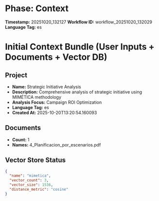 # Phase: Context
**Timestamp:** 20251020_132127
**Workflow ID:** workflow_20251020_132029
**Language Tag:** es
# Initial Context Bundle (User Inputs + Documents + Vector DB)

## Project
- **Name:** Strategic Initiative Analysis
- **Description:** Comprehensive analysis of strategic initiative using MIMÉTICA methodology
- **Analysis Focus:** Campaign ROI Optimization
- **Language Tag:** es
- **Created At:** 2025-10-20T13:20:54.160093

## Documents
- **Count:** 1
- **Names:** 4_Planificacion_por_escenarios.pdf

## Vector Store Status
```json
{
  "name": "mimetica",
  "vector_count": 3,
  "vector_size": 1536,
  "distance_metric": "cosine"
}
```
